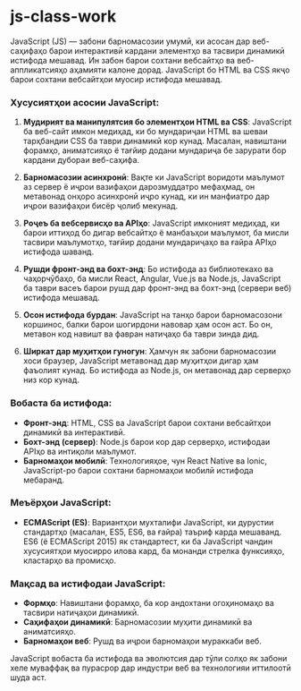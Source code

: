 # js-class-work
JavaScript (JS) — забони барномасозии умумӣ, ки асосан дар веб-саҳифаҳо барои интерактивӣ кардани элементҳо ва тасвири динамикӣ истифода мешавад. Ин забон барои сохтани вебсайтҳо ва веб-аппликатсияҳо аҳамияти калоне дорад. JavaScript бо HTML ва CSS якҷо барои сохтани вебсайтҳои муосир истифода мешавад. 

### Хусусиятҳои асосии JavaScript:
1. **Мудирият ва манипулятсия бо элементҳои HTML ва CSS**: JavaScript ба веб-сайт имкон медиҳад, ки бо мундариҷаи HTML ва шеваи тарҳбандии CSS ба таври динамикӣ кор кунад. Масалан, навиштани форамҳо, аниматсияҳо ё тағйир додани мундариҷа бе зарурати бор кардани дубораи веб-саҳифа.
  
2. **Барномасозии асинхронӣ**: Вақте ки JavaScript воридоти маълумот аз сервер ё иҷрои вазифаҳои дарозмуддатро мефаҳмад, он метавонад онҳоро асинхронӣ иҷро кунад, ки ин манфиатро дар иҷрои вазифаҳои бисёр ҷолиб мекунад.
  
3. **Роҷеъ ба вебсервисҳо ва APIҳо**: JavaScript имконият медиҳад, ки барои иттиҳод бо дигар вебсайтҳо ё манбаъҳои маълумот, ба мисли тасвири маълумотҳо, тағйир додани мундариҷаҳо ва ғайра APIҳо истифода шаванд.

4. **Рушди фронт-энд ва бохт-энд**: Бо истифода аз библиотекахо ва чаҳорчӯбаҳо, ба мисли React, Angular, Vue.js ва Node.js, JavaScript ба таври васеъ барои рушд дар фронт-энд ва бохт-энд (сервери веб) истифода мешавад.

5. **Осон истифода бурдан**: JavaScript на танҳо барои барномасозони коршинос, балки барои шогирдони навовар ҳам осон аст. Бо он, метавон код навишт ва фавран натиҷаҳо ба таври зинда дид.

6. **Ширкат дар муҳитҳои гуногун**: Ҳамчун як забони барномасозии хоси браузер, JavaScript метавонад дар муҳитҳои дигар ҳам фаъолият кунад. Бо истифода аз Node.js, он метавонад дар серверҳо низ кор кунад.

### Вобаста ба истифода:
- **Фронт-энд**: HTML, CSS ва JavaScript барои сохтани вебсайтҳои динамикӣ ва интерактивӣ.
- **Бохт-энд (сервер)**: Node.js барои кор дар серверҳо, истифодаи APIҳо ва интиқоли маълумот.
- **Барномаҳои мобилӣ**: Технологияҳое, чун React Native ва Ionic, JavaScript-ро барои сохтани барномаҳои мобилӣ истифода мебаранд.

### Меъёрҳои JavaScript:
- **ECMAScript (ES)**: Вариантҳои мухталифи JavaScript, ки дурустии стандартҳо (масалан, ES5, ES6, ва ғайра) таъриф карда мешаванд. ES6 (ё ECMAScript 2015) як стандартест, ки ба JavaScript чандин хусусиятҳои муосирро илова кард, ба монанди стрелка функсияҳо, кластарҳо ва промисҳо.

### Мақсад ва истифодаи JavaScript:
- **Формҳо**: Навиштани форамҳо, ба кор андохтани огоҳиномаҳо ва тасвири натиҷаҳои динамикӣ.
- **Саҳифаҳои динамикӣ**: Барномасозии муҳити динамикӣ ва аниматсияҳо.
- **Барномаҳои веб**: Рушд ва иҷрои барномаҳои мураккаби веб.

JavaScript вобаста ба истифода ва эволютсия дар тӯли солҳо як забони хеле муваффақ ва пурасрор дар индустри веб ва технологияи иттилоотӣ шуда аст.
